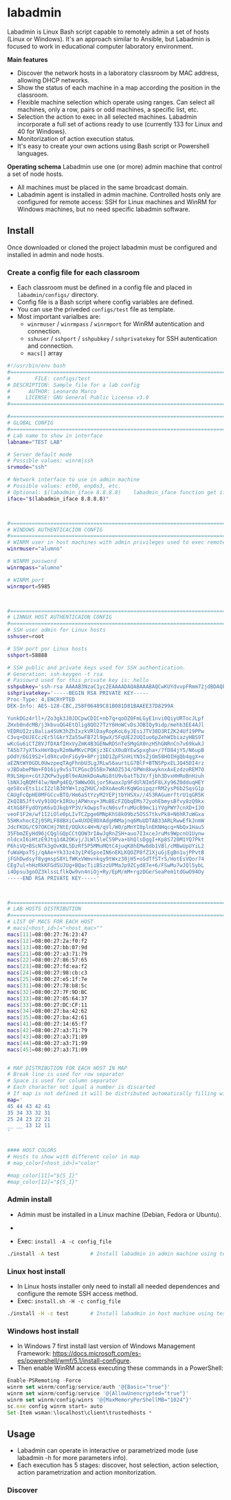 # labadmin
Labadmin is Linux Bash script capable to remotely admin a set of hosts (Linux or Windows). It's an approach similar to Ansible, but Labadmin is focused to work in educational computer laboratory environment. 

**Main features**
  * Discover the network hosts in a laboratory classroom by MAC address, allowing DHCP networks.
  * Show the status of each machine in a map according the position in the classroom.
  * Flexible machine selection which operate using ranges. Can select all machines, only a row, pairs or odd machines, a specific list, etc.
  * Selection the action to exec in all selected machines. Labadmin incorporate a full set of actions ready to use (currently 133 for Linux and 40 for Windows). 
  * Monitorization of action execution status.
  * It's easy to create your own actions using Bash script or Powershell languages.
  
**Operating schema**
Labadmin use one (or more) admin machine that control a set of node hosts. 
  * All machines must be placed in the same broadcast domain.
  * Labadmin agent is installed in admin machine. Controlled hosts only are configured for remote access: SSH for Linux machines and WinRM for Windows machines, but no need specific labadmin software.


## Install
Once downloaded or cloned the project labadmin must be configured and installed in admin and node hosts.

### Create a config file for each classroom
  * Each classroom must be defined in a config file and placed in `labadmin/configs/` directory.
  * Config file is a Bash script where config variables are defined.
  * You can use the priveded `configs/test` file as template.   
  * Most important varialbes are:
    * `winrmuser` / `winrmpass` / `winrmport` for WinRM autentication and connection.
    * `sshuser` / `sshport` / `sshpubkey` / `sshprivatekey` for SSH autentication and connection.
    * `macs[]` array
```bash
#!/usr/bin/env bash
#===================================================================================
#        FILE: configs/test
# DESCRIPTION: Sample file for a lab config
#      AUTHOR: Leonardo Marco
#     LICENSE: GNU General Public License v3.0
#===================================================================================

#===============================================================================
# GLOBAL CONFIG
#===============================================================================
# Lab name to show in interface
labname="TEST LAB"

# Server default mode
# Possible values: winrm|ssh
srvmode="ssh"

# Network interface to use in admin machine
# Possible values: eth0, enp0s3, etc.
# Optional: $(labadmin_iface 8.8.8.8)    labadmin_iface function get iface used to route packages to ip 8.8.8.8
iface="$(labadmin_iface 8.8.8.8)"



#===============================================================================
# WINDOWS AUTHENTICACION CONFIG
#===============================================================================
# WINRM user in host machines with admin privileges used to exec remote commands
winrmuser="alumno"

# WINRM password
winrmpass="alumno"

# WINRM port
winrmport=5985



#===============================================================================
# LINNUX HOST AUTHENTICAION CONFIG
#===============================================================================
# SSH user admin for Linux hosts
sshuser=root

# SSH port por Linux hosts
sshport=58888

# SSH public and private keys used for SSH authentication. 
# Generation: ssh-keygen -t rsa
# Passowrd used for this private key is: hello
sshpubkey='ssh-rsa AAAAB3NzaC1yc2EAAAADAQABAAABAQCwKUYdvvpFRmm72jdBDAQbbfybWJseF2otlWMhgMCjyU6aAh9JJBscZZXEKF0kBaMC4GNHHUl559vI2KzZwjX5ADWnqWfb691IiqS/M8jL4vSkCHsYDUc34IrM3hZeIU8AY22cvvmvrKecdahIyDUBCu8T48fOS9rtHDqee6mFEen14yxWgHpuNyM4NQWWs1BqaHQd+W6aHvsa0UcrX64vB+pSyCfOk2Rm8Qb5s7jHyW4rKb9zh7MpAnGd/8dAM5EJPWYc0uPwVNP47rox11EKLtOnd5BhUqWC6elbXddtrHIDMR5AWezkW7I2vQyAPmJzqogYjpD8oHMOlIH3aV/H'
sshprivatekey='-----BEGIN RSA PRIVATE KEY-----
Proc-Type: 4,ENCRYPTED
DEK-Info: AES-128-CBC,258F06489C81B081D81BAAEE37D8299A

YunkDGz4rll+/Zo3gk3J0JDCpwCDIC+nb7q+qoOZ0FmLGyE1nvi0QiyURTocJLpf
ZHxb0ndcMB/j3kbvuQG4EtQlig8QO27TzY6HoWCvDsJOBIQy9idp/mehb3EE4AJl
VEDRUI2ziBalia4SUK3hZhIxzkVRlDayRopKoL6yJEsiJTV38D3RIZK24Uf19PPw
C3vq+DUJECczEr5lGkrYZa55wFB72l9gwX/5FqUE22UQIuo6pZehWIbiazyHBS9T
wKcGu6iCTZ8VJfDXAfIHxVyZmK4B3GENwRDSnTeSMgGX0nzH5hGNRnCn7v69kwkJ
TA5b77yXTkxHmYBqvR2mNwMKvCPQKjz3ECsX0uBYEwSpxgha+/7fD84jY5/N6upB
pOdY/6G19S2+ld9XcvOnFiGy9+8Prj1bD1ZpFSnHiYN3sZjOm58HOIHgQb4qgX+e
aEZNtWY0GDL0UwzpeqTAgFhnbU3LgJRLwS6aurtLG7BlF+BTNSPpxELJQ45DI4rz
vJBDabePNm+FO16iy9v5sTCPGocDS5Bn7WAOZ534/OPWn8kwyknxAxEzdzoREM7O
R9LSHpn+cGtJZKPw3ypBl9eAUmkDoAwNi8tU9vbatTbJV/fjbh3DvxHHRoBnHzuh
lbNXJqBQMf4lw/NmPg4EQ/5WWwOOLjor5KwaxJp9FdUlNIm5F8LXy96Z0dduqHEY
qe58cvEts1icIZzlB30YW+lzqZHUC/xDXoAeoRrKqWGoipqzrRM2ysP6b2SqsG1p
CAUgFcQpHE0MFGCcvBTQ/Hm6a5tYzyM2YEPjtbYHSXx//453RAGumrftrU1qGR5K
ZkQIB5JftvVy91OQrkIRUujAPWnxy+3MuBEcFZQbqEMs72yohEbmysBfvy8zQ9kx
4tXG8FFydOYpK6vDJkqbYP3V/kOwpsTxcN0svfruMUcB9mc1iYVgPWY7cnXD+IJO
veoF1F2m/wf1I2iOle0pLIvTCZpge6MNpKhS8k09bz5OSS7tkvPk8+N6hR7uWGxa
55HKxhocEZj05RLF88BXiCw4UXDE0DXAdgHNMajnq6MuUDTAB33ARLRwwEfkJnmW
JdcFKOG/C97OKCHj7NtE/OQkXc4H+N/qVl/W0/pMnYI0plnEKNHqcq+NbQx1Hau5
35FbmZEyHd96jCQglGQpCCtQOW3rIAwJgRnZSH+auo7I3xceJruMs9WpcnU1Uynw
nldcxI6iHtzE9Jtq1dA2OKvj/JLWl5leC59Pva+bhQlsDggI+Kp8S720M1YQ7Pkt
P6hiVQ+BScNTk3gOvKBL5DzRf5P5MMuMQtC4juqK8hEMw8db1VBl/cMBwUpUYiL2
fuWaHpxTSj/qAAe+Yk33z43y1P4SpseIN6nEKLKQOZP8fZ1XjuGjEgBn1ujPPvtB
jFGhDwdsyf8ygmspS8YLfWKxVWmvnkqy9tWxz30jH5+oSdTfSTrS/HotEsVQor74
CEg7ul+hHzRkKFGdSUJUg+BQacTiiBSzzUPMaJp9ZCyd87e+6/FSwMu7wJQl5ybL
i4Dpsu3goOZ3klssLflkQw9vn4niOj+Ry/EpM/mM+rgzDGerSeaPem1tdGwO94Oy
-----END RSA PRIVATE KEY-----'



#===============================================================================
# LAB HOSTS DISTRIBUTION
#===============================================================================
# LIST OF MACS FOR EACH HOST 
# macs[<host_id>]="<host_mac>""
macs[11]=08:00:27:76:23:47
macs[12]=08:00:27:2a:f0:f2
macs[13]=08:00:27:bb:07:9d
macs[21]=08:00:27:a3:71:79
macs[22]=08:00:27:86:57:65
macs[23]=08:00:27:fd:ea:f2
macs[24]=08:00:27:98:cb:c3
macs[25]=08:00:27:e5:1f:7e
macs[31]=08:00:27:78:b8:5c		
macs[32]=08:00:27:7F:9D:BC
macs[33]=08:00:27:05:64:37
macs[33]=08:00:27:DC:CF:11
macs[34]=08:00:27:ba:42:62
macs[35]=08:00:27:ba:42:61
macs[41]=08:00:27:14:65:f7
macs[42]=08:00:27:a3:71:79
macs[43]=08:00:27:a3:71:89
macs[44]=08:00:27:a3:71:99
macs[45]=08:00:27:a3:71:09


# MAP DISTRIBUTION FOR EACH HOST IN MAP
# Break line is used for row separator
# Space is used for column separator
# Each character not iqual a number is discarted
# If map is not defined it will be distributed automatically filling width of the screen
map='
45 44 43 42 41
35 34 33 32 31
25 24 23 22 21
__ __ 13 12 11
'


#### HOST COLORS
# Hosts to show with different color in map
# map_color[<host_id>]="color"

#map_color[11]="${S_I}"          
#map_color[12]="${S_I}"  
```
### Admin install
  * Admin must be installed in a Linux machine (Debian, Fedora or Ubuntu).
  * 

  * Exec: `install -A -c config_file` 
```bash
./install -A test          # Install labadmin in admin machine using test as default classroom 
```

### Linux host install
  * In Linux hosts installer only need to install all needed dependences and configure the remote SSH access method.
  * Exec: `install.sh -H -c config_file`
```bash
./install -H -c test       # Install labadmin in host machine using test configuration (SSH pubkey and iface) 
```  
  
### Windows host install
  * In Windows 7 first install last version of Windows Management Framework: https://docs.microsoft.com/es-es/powershell/wmf/5.1/install-configure.
  * Then enable WinRM access executing these commands in a PowerShell:
 ```javascript
Enable-PSRemoting -Force
winrm set winrm/config/service/auth '@{Basic="true"}'
winrm set winrm/config/service '@{AllowUnencrypted="true"}'
winrm set winrm/config/winrs '@{MaxMemoryPerShellMB="1024"}'
sc.exe config winrm start= auto
Set-Item wsman:\localhost\client\trustedhosts *

```

## Usage
  * Labadmin can operate in interactive or parametrized mode (use labadmin -h for more parameters info).
  * Each execution has 5 stages: discover, host selection, action selection, action parametrization and action monitorization.
  
### Discover

